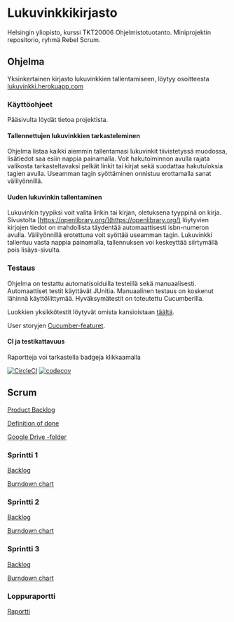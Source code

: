 # Lukuvinkkikirjasto

Helsingin yliopisto, kurssi TKT20006 Ohjelmistotuotanto. Miniprojektin repositorio, ryhmä Rebel Scrum.

## Ohjelma

Yksinkertainen kirjasto lukuvinkkien tallentamiseen, löytyy osoitteesta [lukuvinkki.herokuapp.com](http://lukuvinkki.herokuapp.com)

### Käyttöohjeet

Pääsivulta löydät tietoa projektista.

#### Tallennettujen lukuvinkkien tarkasteleminen

Ohjelma listaa kaikki aiemmin tallentamasi lukuvinkit tiivistetyssä muodossa, lisätiedot saa esiin nappia painamalla. Voit hakutoiminnon avulla rajata valikosta tarkasteltavaksi pelkät linkit tai kirjat sekä suodattaa hakutuloksia tagien avulla. Useamman tagin syöttäminen onnistuu erottamalla sanat välilyönnillä. 

#### Uuden lukuvinkin tallentaminen

Lukuvinkin tyypiksi voit valita linkin tai kirjan, oletuksena tyyppinä on kirja. Sivustolta [https://openlibrary.org/](https://openlibrary.org/) löytyvien kirjojen tiedot on mahdollista täydentää automaattisesti isbn-numeron avulla. Välilyönnillä erotettuna voit syöttää useamman tagin. Lukuvinkki tallentuu vasta nappia painamalla, tallennuksen voi keskeyttää siirtymällä pois lisäys-sivulta. 

### Testaus 

Ohjelma on testattu automatisoiduilla testeillä sekä manuaalisesti. Automaattiset testit käyttävät JUnitia. Manuaalinen testaus on koskenut lähinnä käyttöliittymää. Hyväksymätestit on toteutettu Cucumberilla. 

Luokkien yksikkötestit löytyvät omista kansioistaan [täältä](https://github.com/lauripalonen/lukuvinkkikirjasto/tree/master/src/test/java/lukuvinkkikirjasto).

User storyjen [Cucumber-featuret](https://github.com/lauripalonen/lukuvinkkikirjasto/tree/master/src/test/resources/lukuvinkkikirjasto).

#### CI ja testikattavuus

Raportteja voi tarkastella badgeja klikkaamalla

[![CircleCI](https://circleci.com/gh/lauripalonen/lukuvinkkikirjasto.svg?style=svg)](https://circleci.com/gh/lauripalonen/lukuvinkkikirjasto)  [![codecov](https://codecov.io/gh/lauripalonen/lukuvinkkikirjasto/branch/master/graph/badge.svg)](https://codecov.io/gh/lauripalonen/lukuvinkkikirjasto)

## Scrum

[Product Backlog](https://docs.google.com/spreadsheets/d/11KAIe0QhRNov_tW5voyq-2GYSEpaymTBXAMnGlPEDLc/edit#gid=0)

[Definition of done](https://github.com/lauripalonen/lukuvinkkikirjasto/blob/master/documentation/definition_of_done.md)

[Google Drive -folder](https://drive.google.com/open?id=11m9Bp5TtHezIU4JiUWpIKRGA1es3xSzW)

### Sprintti 1

[Backlog](https://docs.google.com/spreadsheets/d/11KAIe0QhRNov_tW5voyq-2GYSEpaymTBXAMnGlPEDLc/edit#gid=1301402780)

[Burndown chart](https://docs.google.com/spreadsheets/d/11KAIe0QhRNov_tW5voyq-2GYSEpaymTBXAMnGlPEDLc/edit#gid=1130181346)

### Sprintti 2

[Backlog](https://docs.google.com/spreadsheets/d/11KAIe0QhRNov_tW5voyq-2GYSEpaymTBXAMnGlPEDLc/edit#gid=588637824)

[Burndown chart](https://docs.google.com/spreadsheets/d/11KAIe0QhRNov_tW5voyq-2GYSEpaymTBXAMnGlPEDLc/edit#gid=201655712)

### Sprintti 3

[Backlog](https://docs.google.com/spreadsheets/d/11KAIe0QhRNov_tW5voyq-2GYSEpaymTBXAMnGlPEDLc/edit#gid=1248805260)

[Burndown chart](https://docs.google.com/spreadsheets/d/11KAIe0QhRNov_tW5voyq-2GYSEpaymTBXAMnGlPEDLc/edit#gid=1273086550)

### Loppuraportti

[Raportti](https://drive.google.com/open?id=17dvmIDjo84tI4GuKn6jvB0HYMaUOkf8xAoN0q-W8vyQ)

